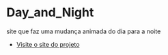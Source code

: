 # Day_and_Night
 site que faz uma mudança animada do dia para a noite

* [Visite o site do projeto](https://gkptan.github.io/Day_and_Night/)